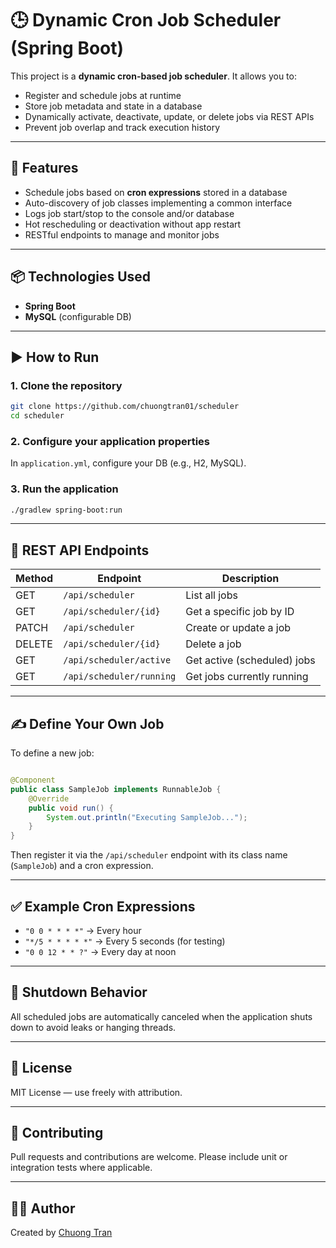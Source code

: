 # 🕒 Dynamic Cron Job Scheduler (Spring Boot)

This project is a **dynamic cron-based job scheduler**. It allows you to:

- Register and schedule jobs at runtime
- Store job metadata and state in a database
- Dynamically activate, deactivate, update, or delete jobs via REST APIs
- Prevent job overlap and track execution history

---

## 🚀 Features

- Schedule jobs based on **cron expressions** stored in a database
- Auto-discovery of job classes implementing a common interface
- Logs job start/stop to the console and/or database
- Hot rescheduling or deactivation without app restart
- RESTful endpoints to manage and monitor jobs

---

## 📦 Technologies Used

- **Spring Boot**
- **MySQL** (configurable DB)

---

## ▶️ How to Run

### 1. Clone the repository

```bash
git clone https://github.com/chuongtran01/scheduler
cd scheduler
```

### 2. Configure your application properties

In `application.yml`, configure your DB (e.g., H2, MySQL).

### 3. Run the application

```bash
./gradlew spring-boot:run
```

---

## 🔗 REST API Endpoints

| Method | Endpoint                 | Description                 |
|--------|--------------------------|-----------------------------|
| GET    | `/api/scheduler`         | List all jobs               |
| GET    | `/api/scheduler/{id}`    | Get a specific job by ID    |
| PATCH  | `/api/scheduler`         | Create or update a job      |
| DELETE | `/api/scheduler/{id}`    | Delete a job                |
| GET    | `/api/scheduler/active`  | Get active (scheduled) jobs |
| GET    | `/api/scheduler/running` | Get jobs currently running  |

---

## ✍️ Define Your Own Job

To define a new job:

```java

@Component
public class SampleJob implements RunnableJob {
    @Override
    public void run() {
        System.out.println("Executing SampleJob...");
    }
}
```

Then register it via the `/api/scheduler` endpoint with its class name (`SampleJob`) and a cron expression.

---

## ✅ Example Cron Expressions

- `"0 0 * * * *"` → Every hour
- `"*/5 * * * * *"` → Every 5 seconds (for testing)
- `"0 0 12 * * ?"` → Every day at noon

---

## 🛑 Shutdown Behavior

All scheduled jobs are automatically canceled when the application shuts down to avoid leaks or hanging threads.

---

## 📖 License

MIT License — use freely with attribution.

---

## 🙌 Contributing

Pull requests and contributions are welcome. Please include unit or integration tests where applicable.

---

## 👨‍💻 Author

Created by [Chuong Tran](https://github.com/chuongtran01)
